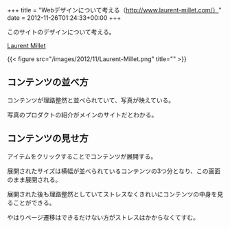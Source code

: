 +++
title = "Webデザインについて考える（http://www.laurent-millet.com/）"
date = 2012-11-26T01:24:33+00:00
+++

このサイトのデザインについて考える。

[Laurent Millet](http://www.laurent-millet.com/)

{{< figure src="/images/2012/11/Laurent-Millet.png" title="" >}}

## コンテンツの並べ方

コンテンツが理路整然と並べられていて、写真が映えている。

写真のプロダクトの紹介がメインのサイトだとわかる。

## コンテンツの見せ方

アイテムをクリックすることでコンテンツが展開する。

展開されたサイズは横幅が並べられているコンテンツの3つ分となり、この画面のまま展開される。

展開された後も理路整然としていてストレスなくきれいにコンテンツの中身を見ることができる。

やはりページ遷移はできるだけない方がストレスはかからなくてすむ。
